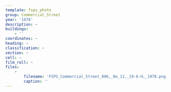 ```yaml
---
template: fsps_photo
group: Commercial_Street
year: '1978'
description: ~
buildings:
    - ''
coordinates: ~
heading: ~
classification: ~
section: ~
cell: ~
film_roll: ~
files:
    -
        filename: 'FSPS_Commercial_Street_006,_No_11,_19-6-H,_1978.png'
        caption: ''
---
```

